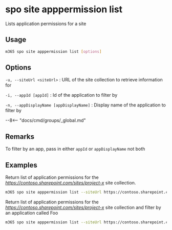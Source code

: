 # spo site apppermission list

Lists application permissions for a site

## Usage

```sh
m365 spo site apppermission list [options]
```

## Options

`-u, --siteUrl <siteUrl>`
: URL of the site collection to retrieve information for

`-i, --appId [appId]`
: Id of the application to filter by

`-n, --appDisplayName [appDisplayName]`
: Display name of the application to filter by

--8<-- "docs/cmd/groups/_global.md"

## Remarks

To filter by an app, pass in either `appId` or `appDisplayName` not both

## Examples

Return list of application permissions for the _https://contoso.sharepoint.com/sites/project-x_ site collection.

```sh
m365 spo site apppermission list --siteUrl https://contoso.sharepoint.com/sites/project-x
```

Return list of application permissions for the _https://contoso.sharepoint.com/sites/project-x_ site collection and filter by an application called Foo

```sh
m365 spo site apppermission list --siteUrl https://contoso.sharepoint.com/sites/project-x --appDisplayName Foo
```
